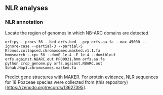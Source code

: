 ## NLR analyses

### NLR annotation

Locate the region of genomes in which NB-ARC domains are detected.
```
orfipy --procs 56 --bed orfs.bed --pep orfs.aa.fa --max 45000 --ignore-case --partial-3 --partial-5 Kronos.collapsed.chromosomes.masked.v1.1.fa
hmmsearch --cpu 56 --domE 1e-4 -E 1e-4 --domtblout orfs.against.NBARC.out PF00931.hmm orfs.aa.fa
python crop_genome.py orfs.against.NBARC.out Sohab.Hap1.chromosomes.masked.fa
```

Predict gene structures with MAKER. For protein evidence, NLR sequences for 18 Poaceae species were collected from (this repository)[https://zenodo.org/records/13627395].
```


```

